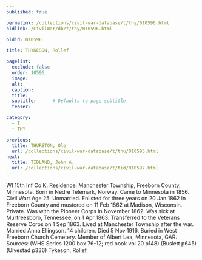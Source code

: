 ```yaml
---
published: true

permalink: /collections/civil-war-database/t/thy/010596.html
oldlink: /CivilWar/db/t/thy/010596.html

oldid: 010596

title: THYKESON, Rollef

pagelist:
  exclude: false
  order: 10596
  image: 
  alt:
  caption:
  title:
  subtitle:      # Defaults to page subtitle
  teaser:

category: 
  - T 
  - THY

previous:
  title: THURSTON, Ole
  url: /collections/civil-war-database/t/thu/010595.html  
next:
  title: TIDLAND, John A.
  url: /collections/civil-war-database/t/tid/010597.html   
---
```

WI 15th Inf Co K. Residence: Manchester Township, Freeborn County, Minnesota. Born in Nedre Telemark, Norway. Came to Minnesota in 1856. Civil War: Age 25. Unmarried. Enlisted for three years on 20 Jan 1862 in Freeborn County and mustered on 11 Feb 1862 at Madison, Wisconsin. Private. Was with the Pioneer Corps in November 1862. Was sick at Murfreesboro, Tennessee, on 1 Apr 1863. Transferred to the Veterans Reserve Corps on 1 Sep 1863. Lived at Manchester Township after the war. Married Anna Ellingson. 14 children. Died 5 Nov 1916. Buried in West Freeborn Church Cemetery. Member of Albert Lea, Minnesota, GAR. Sources: (WHS Series 1200 box 76-12; red book vol 20 p148) (Buslett p645) (Ulvestad p336) &#147;Tykeson, Rollef&#148;